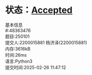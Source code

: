 # 状态：[Accepted](http://xzmdsa.openjudge.cn/2025python/solution/48363476/)
基本信息  
#:48363476  
题目:250101  
提交人:2200015881 杨济泽(2200015881)  
内存:3616kB  
时间:26ms  
语言:Python3  
提交时间:2025-02-26 11:47:12  
